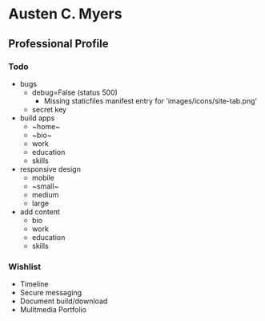 # Austen C. Myers

## Professional Profile

### Todo

- bugs
    - debug=False (status 500)
        - Missing staticfiles manifest entry for 'images/icons/site-tab.png'
    - secret key
- build apps
    - ~home~
    - ~bio~
    - work
    - education
    - skills
- responsive design
    - mobile
    - ~small~
    - medium
    - large
- add content
    - bio
    - work
    - education
    - skills

### Wishlist

- Timeline
- Secure messaging
- Document build/download
- Mulitmedia Portfolio